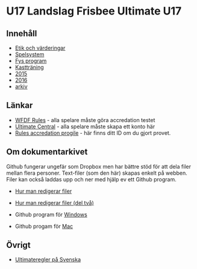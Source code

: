U17 Landslag Frisbee Ultimate U17
==================================

Innehåll
----------------------

* [Etik och värderingar](./etik_och_varderingar)
* [Spelsystem](./spelsystem)
* [Fys program](./fys)
* [Kastträning](./kasttraning)
* [2015](2015)
* [2016](2016)
* [arkiv](./arkiv)


Länkar
-----

 * [WFDF Rules](http://rules.wfdf.org) - alla spelare måste göra accredation testet
 * [Ultimate Central](http://ultimatecentral.com) - alla spelare måste skapa ett konto här
 * [Rules accredation progile](http://rules.wfdf.org/component/users/?view=login) - här finns
   ditt ID om du gjort provet.


Om dokumentarkivet
-----------------

Github fungerar ungefär som Dropbox men har bättre stöd för att dela filer mellan flera personer. Text-filer (som den här) skapas enkelt på webben. Filer kan också laddas upp och ner med hjälp ev ett Github program.

* [Hur man redigerar filer](https://help.github.com/articles/editing-files-in-your-repository/)
* [Hur man redigerar filer (del två)](https://help.github.com/articles/github-flavored-markdown/)

* Github program för [Windows](https://windows.github.com)
* Github progam för [Mac](https://mac.github.com)


Övrigt
-----

* [Ultimateregler på Svenska](http://ultimateregler.github.io)
